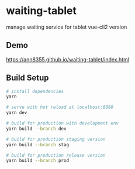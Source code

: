 # waiting-tablet
manage waiting service for tablet vue-cli2 version

## Demo
https://ann8355.github.io/waiting-tablet/index.html

## Build Setup

``` bash
# install dependencies
yarn

# serve with hot reload at localhost:8080
yarn dev

# build for production with development env
yarn build --branch dev

# build for production staging version
yarn build --branch stag

# build for production release version
yarn build --branch prod
```